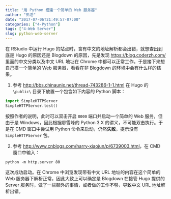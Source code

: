 ```yaml
---
title: "用 Python 搭建一个简单的 Web 服务器"
author: "彭浩"
date: "2017-07-06T21:49:57-07:00"
categories: ["4-Python"]
tags: ["4-Web Server"]
slug: python-web-server
---
```


在 RStudio 中运行 Hugo 的站点时，含有中文的地址解析都会出错，就想查出到底是 Hugo 的原因还是 Blogdown 的原因，先是发现 <https://blog.coderzh.com/> 里面的中文分类以及中文 URL 地址在 Chrome 中都可以正常工作。于是接下来想自己搭一个简单的 Web 服务器，看看在非 Blogdown 的环境中会有什么样的结果。

1. 参考 <http://bbs.chinaunix.net/thread-743286-1-1.html> 在 Hugo 的 `\public\` 目录下放置一个包含如下内容的 Python 脚本：
```python
import SimpleHTTPServer
SimpleHTTPServer.test()
```
按照作者的说明，此时可以双击开启 `8000` 端口并启动一个简单的 Web 服务，但由于是 Windows，因此根据廖雪峰的 Python 3.X 的讲义，不可能双击执行。于是在 CMD 窗口中尝试用 Python 命令来启动，仍然**失败**，提示没有 `SimpleHTTPServer` 包。

2. 参考 <http://www.cnblogs.com/harry-xiaojun/p/6739003.html>，在 CMD 窗口中输入：
```dos
python -m http.server 80
```

这次成功启动。在 Chrome 中浏览发现带有中文 URL 地址的内容在这个简单的 Web 服务器下解析正常，因此大致上可以确定是 Blogdown 在接管 Hugo 提供的 Server 服务时，做了一些额外的事情，或者做的工作不够，导致中文 URL 地址解析出错。